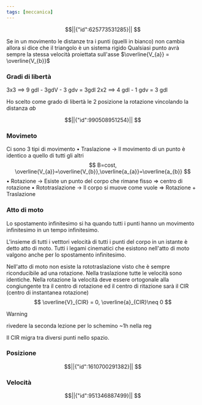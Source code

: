 ```yaml
---
tags: [meccanica]
---
```


```math
||{"id":625773531285}||


```

Se in un movimento le distanze tra i punti (quelli in bianco) non cambia allora si dice che il triangolo è un sistema rigido 
Qualsiasi punto avrà sempre la stessa velocità proiettata sull'asse $\overline{V_{a}} = \overline{V_{b}}$ 

### Gradi di libertà

$3$x$3$ $\implies$ 9 gdl - 3gdV - 3 gdv $=$ 3gdl
$2$x$2$ $\implies$ 4 gdl - 1 gdv = 3 gdl

Ho scelto come grado di libertà le 2 posizione la rotazione vincolando la distanza $ab$
```math
||{"id":990508951254}||


```

### Movimeto

Ci sono 3 tipi di movimento 
	• Traslazione -> Il movimento di un punto è identico a quello di tutti gli altri 
	$$
	B=cost, \overline{V_{a}}=\overline{V_{b}},\overline{a_{a}}=\overline{a_{b}}
$$• Rotazione -> Esiste un punto del corpo che rimane fisso => centro di rotazione 
	• Rototraslazione -> Il corpo si muove come vuole => Rotazione + Traslazione

### Atto di moto

Lo spostamento infinitesimo si ha quando tutti i punti hanno un movimento infinitesimo in un tempo infinitesimo.

L'insieme di tutti i vetttori velocità di tutti i punti del corpo in un istante è detto atto di moto.
Tutti i legami cinematici che esistono nell'atto di moto valgono anche per lo spostamento infinitesimo.

Nell'atto di moto non esiste la rototraslazione visto che è sempre riconducibile ad una rotazione.
Nella traslazione tutte le velocità sono identiche.
Nella rotazione la velocità deve essere ortogonale alla congiungente tra il centro di rotazione ed il centro di ritazione sarà il CIR (centro di instantanea rotazione)
$$
\overline{V}_{CIR} = 0, \overline{a}_{CIR}\neq 0
$$
>[!warning]
>rivedere la seconda lezione per lo schemino ~1h nella reg

Il CIR migra tra diversi punti nello spazio.

### Posizione

```math
||{"id":1610700291382}||


```

### Velocità

```math
||{"id":951346887499}||


```
